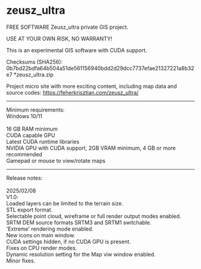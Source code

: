 # zeusz_ultra
FREE SOFTWARE
Zeusz_ultra private GIS project.

USE AT YOUR OWN RISK, NO WARRANTY!

This is an experimental GIS software with CUDA support.

Checksums (SHA256):
0b7bd22bdfa64b504a51de561156940bdd2d29dcc7737efae21327221a8b32e7 *zeusz_ultra.zip

Project micro site with more exciting content, including map data and source codes: https://feherkrisztian.com/zeusz_ultra/
 
--------------------------------

Minimum requirements:
<br>
Windows 10/11<br>
<br>
16 GB RAM minimum<br>
CUDA capable GPU<br>
Latest CUDA runtime libraries<br>
NVIDIA GPU with CUDA support, 2GB VRAM minimum, 4 GB or more recommended<br>
Gamepad or mouse to view/rotate maps<br>

-----------------------------
Release notes:<BR>
<BR>
2025/02/08<BR>
V1.0:<BR>
Loaded layers can be limited to the terrain size.<BR>
STL export format.<BR>
Selectable point cloud, wireframe or full render output modes enabled.<BR>
SRTM DEM source formats SRTM3 and SRTM1 switchable.<BR>
'Extreme' rendering mode enabled.<BR>
New icons on main window.<BR>
CUDA settings hidden, if no CUDA GPU is present.<BR>
Fixes on CPU render modes.<BR>
Dynamic resolution setting for the Map viw window enabled.<BR>
Minor fixes.<BR>
<BR>
